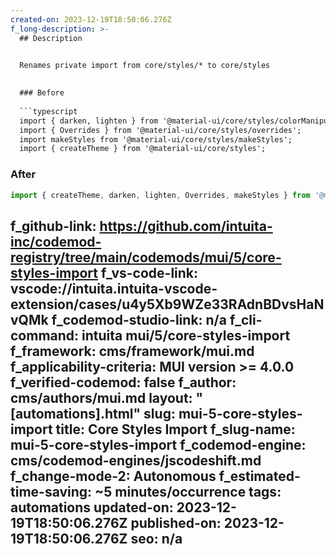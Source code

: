 ```yaml
---
created-on: 2023-12-19T18:50:06.276Z
f_long-description: >-
  ## Description
  

  Renames private import from core/styles/* to core/styles
  

  ### Before
  
  ```typescript
  import { darken, lighten } from '@material-ui/core/styles/colorManipulator';
  import { Overrides } from '@material-ui/core/styles/overrides';
  import makeStyles from '@material-ui/core/styles/makeStyles';
  import { createTheme } from '@material-ui/core/styles';
  ```
  
  ### After
  
  ```typescript
  import { createTheme, darken, lighten, Overrides, makeStyles } from '@material-ui/core/styles';
  ```
  
f_github-link: https://github.com/intuita-inc/codemod-registry/tree/main/codemods/mui/5/core-styles-import
f_vs-code-link: vscode://intuita.intuita-vscode-extension/cases/u4y5Xb9WZe33RAdnBDvsHaNvQMk
f_codemod-studio-link: n/a
f_cli-command: intuita mui/5/core-styles-import
f_framework: cms/framework/mui.md
f_applicability-criteria: MUI version >= 4.0.0
f_verified-codemod: false
f_author: cms/authors/mui.md
layout: "[automations].html"
slug: mui-5-core-styles-import
title: Core Styles Import
f_slug-name: mui-5-core-styles-import
f_codemod-engine: cms/codemod-engines/jscodeshift.md
f_change-mode-2: Autonomous
f_estimated-time-saving: ~5 minutes/occurrence
tags: automations
updated-on: 2023-12-19T18:50:06.276Z
published-on: 2023-12-19T18:50:06.276Z
seo: n/a
---
```

